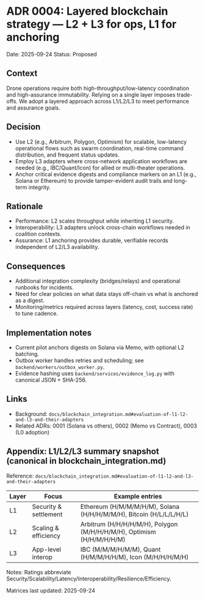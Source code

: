 # ADR 0004: Layered blockchain strategy — L2 + L3 for ops, L1 for anchoring

Date: 2025-09-24
Status: Proposed

## Context

Drone operations require both high-throughput/low-latency coordination and high-assurance
immutability. Relying on a single layer imposes trade-offs. We adopt a layered approach
across L1/L2/L3 to meet performance and assurance goals.

## Decision

- Use L2 (e.g., Arbitrum, Polygon, Optimism) for scalable, low-latency operational flows
  such as swarm coordination, real-time command distribution, and frequent status updates.
- Employ L3 adapters where cross-network application workflows are needed (e.g., IBC/Quant/Icon)
  for allied or multi-theater operations.
- Anchor critical evidence digests and compliance markers on an L1 (e.g., Solana or Ethereum)
  to provide tamper-evident audit trails and long-term integrity.

## Rationale

- Performance: L2 scales throughput while inheriting L1 security.
- Interoperability: L3 adapters unlock cross-chain workflows needed in coalition contexts.
- Assurance: L1 anchoring provides durable, verifiable records independent of L2/L3 availability.

## Consequences

- Additional integration complexity (bridges/relays) and operational runbooks for incidents.
- Need for clear policies on what data stays off-chain vs what is anchored as a digest.
- Monitoring/metrics required across layers (latency, cost, success rate) to tune cadence.

## Implementation notes

- Current pilot anchors digests on Solana via Memo, with optional L2 batching.
- Outbox worker handles retries and scheduling; see `backend/workers/outbox_worker.py`.
- Evidence hashing uses `backend/services/evidence_log.py` with canonical JSON + SHA-256.

## Links

- Background: `docs/blockchain_integration.md#evaluation-of-l1-l2-and-l3-and-their-adapters`
- Related ADRs: 0001 (Solana vs others), 0002 (Memo vs Contract), 0003 (L0 adoption)

## Appendix: L1/L2/L3 summary snapshot (canonical in blockchain_integration.md)

Reference: `docs/blockchain_integration.md#evaluation-of-l1-l2-and-l3-and-their-adapters`

| Layer | Focus | Example entries |
| --- | --- | --- |
| L1 | Security & settlement | Ethereum (H/M/M/M/H/M), Solana (H/H/H/M/M/H), Bitcoin (H/L/L/L/H/L) |
| L2 | Scaling & efficiency | Arbitrum (H/H/H/H/M/H), Polygon (M/H/H/H/M/H), Optimism (H/H/M/H/H/M) |
| L3 | App-level interop | IBC (M/M/M/H/M/M), Quant (H/M/M/H/H/M), Icon (M/H/H/H/M/H) |

Notes: Ratings abbreviate Security/Scalability/Latency/Interoperability/Resilience/Efficiency.

Matrices last updated: 2025-09-24
